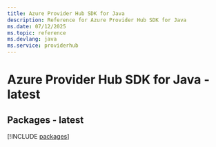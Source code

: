 ```yaml
---
title: Azure Provider Hub SDK for Java
description: Reference for Azure Provider Hub SDK for Java
ms.date: 07/12/2025
ms.topic: reference
ms.devlang: java
ms.service: providerhub
---
```

# Azure Provider Hub SDK for Java - latest
## Packages - latest
[!INCLUDE [packages](provider-hub-index.md)]